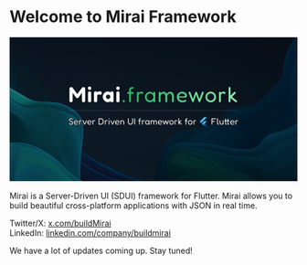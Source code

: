 # Welcome to Mirai Framework
![Mirai][mirai_banner]

[mirai_banner]: https://github.com/BuildMirai/mirai/blob/main/assets/mirai_banner.png

Mirai is a Server-Driven UI (SDUI) framework for Flutter. Mirai allows you to build beautiful cross-platform applications with JSON in real time.

Twitter/X: [x.com/buildMirai](https://x.com/buildMirai) <br>
LinkedIn: [linkedin.com/company/buildmirai](https://www.linkedin.com/company/buildmirai) <br>

We have a lot of updates coming up. Stay tuned!
